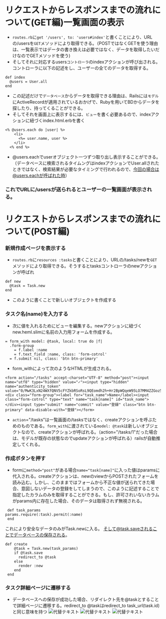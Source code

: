 # リクエストからレスポンスまでの流れについて(GET編)一覧画面の表示
- `routes.rb`に`get '/users', to: 'users#index'`と書くことにより、URLの/usersを`GET`メソッドにより取得できる。（POSTではなくGETを使う理由は、一覧表示ではデータの書き換えは必要ではなく、データを取得したいだけなのでGETメソッドを使う)
- そしてそれに対応するusers`コントローラ`のindexアクションが呼び出される。 コントローラに以下の記述をし、ユーザーの全てのデータを取得する。
```
def index
  @users = User.all
end
```
- この記述だけで`データベース`からデータを取得できる理由は、Railsには`モデル`にActiveRecordが適用されているおかげで、Rubyを用いてBDからデータを探したり、持ってくることができる。
- そしてそれを画面上に表示するには、`ビュー`を書く必要あるので、indexアクションに紐づくindex.html.erbを書く
```
<% @users.each do |user| %>
    <li>
      <%= user.name, user %>
    </li>
  <% end %>
```
- @users.eachでuserオブジェクト一つずつ取り出し表示することができる。（データベースに検索されるタイムングはindexアクションでUser.allされたときではなく、検索結果が必要なタイミングで行われるので、今回の場合は@users.eachが呼ばれた時）
### これでURLに/usersが送られるとユーザーの一覧画面が表示される。
# リクエストからレスポンスまでの流れについて(POST編)
### 新規作成ページを表示する
- `routes.rb`に`resources :tasks`と書くことにより、URLの/tasks/newを`GET`メソッドにより取得できる。そうするとtasksコントローラのnewアクションが呼ばれ
```
def new
  @task = Task.new
end
```
- このように書くことで新しいオブジェクトを作成する
### タスク名(name)を入力する
- 次に値を入れるためにビューを編集する。newアクションに紐づくnew.heml.slimに名前の入力用フォームを作成する。
```
= form_with model: @task, local: true do |f|
  .form-group
    = f.label :name
    = f.text_field :name, class: 'form-cotrol'
  = f.submit nil, class: 'btn btn-primary'
```
- form_withによって次のようなHTMLが生成される。
```
<form action="/tasks" accept-charset="UTF-8" method="post"><input name="utf8" type="hidden" value="✓"><input type="hidden" name="authenticity_token" value="0/MwK3LxN24WXfQNV5cFYZkbRSoRsL9QEomdh2h+Hr2BpWQqeW95LO7MM4ZZGoz56y+mHx0hMETSwAW18fqKvw=="><div class="form-group"><label for="task_name">Name</label><input class="form-cotrol" type="text" name="task[name]" id="task_name"></div><input type="submit" name="commit" value="登録" class="btn btn-primary" data-disable-with="登録"></form>
```
- `action`="/tasks"は一覧画面の/tasksではなく、createアクションを呼ぶためのものである。`form_with`に渡されている`model: @task`は新しいオブジェクトなので、createアクションが呼ばれる。（action="/tasks/1"だった場合は、モデルが既存の状態なのでupdateアクションが呼ばれる）railsが自動推定してくれる。
### 作成ボタンを押す
- formに`method="post"`がある場合`name="task[name]"`に入った値はparamsに代入される。createアクションは、newのviewからPOSTされたフォームを読み込む。しかし、このままではフォームから不正な値が送られてきた場合、意図しないデータの登録をしてしまうので、このように記述することで指定したカラムのみを取得することができる。もし、許可されいないカラムがparams内に存在した場合、そのデータは取得されず無視される。
```
 def task_params
params.require(:task).permit(:name)
 end
```
これにより安全なデータのみがTask.newに入る。
そして@task.saveされることでデータベースの保存される。
```
def create
    @task = Task.new(task_params)
    if @task.save
      redirect_to @task
    else
      render :new
    end
 end
```
### タスク詳細ページに遷移する
- データベースへの保存が成功した場合、リダイレクト先を@taskとすることで詳細ページに遷移する。redirect_to @taskはredirect_to task_url(task.id)と同じ意味を持つ
![代替テキスト](https://i.gyazo.com/4d39488e599c1751e722b29594b62144.jpg)
![代替テキスト](https://i.gyazo.com/25d4ac64cf21ac57515d06df90d2afc3.png)
![代替テキスト](https://i.gyazo.com/98ab7600e6ff9bdd0e54e71de51a9e72.png)

